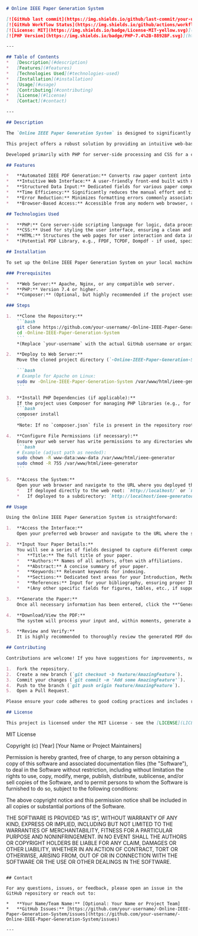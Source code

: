 ```markdown
# Online IEEE Paper Generation System

[![GitHub last commit](https://img.shields.io/github/last-commit/your-username/-Online-IEEE-Paper-Generation-System?color=blue)](https://github.com/your-username/-Online-IEEE-Paper-Generation-System/commits/main)
[![GitHub Workflow Status](https://img.shields.io/github/actions/workflow/status/your-username/-Online-IEEE-Paper-Generation-System/ci.yml?branch=main&label=build&logo=github)](https://github.com/your-username/-Online-IEEE-Paper-Generation-System/actions)
[![License: MIT](https://img.shields.io/badge/License-MIT-yellow.svg)](https://opensource.org/licenses/MIT)
[![PHP Version](https://img.shields.io/badge/PHP-7.4%2B-8892BF.svg)](https://www.php.net/)

---

## Table of Contents
*   [Description](#description)
*   [Features](#features)
*   [Technologies Used](#technologies-used)
*   [Installation](#installation)
*   [Usage](#usage)
*   [Contributing](#contributing)
*   [License](#license)
*   [Contact](#contact)

---

## Description

The `Online IEEE Paper Generation System` is designed to significantly streamline the often time-consuming and meticulous process of preparing academic papers in the IEEE format. Manually formatting papers according to strict IEEE guidelines can be a daunting task, prone to errors and consuming valuable time.

This project offers a robust solution by providing an intuitive web-based interface where users can input their research paper's essential content (such as title, authors, abstract, sections, references, etc.) into designated fields. Upon submission, the system intelligently processes this information and automatically generates a professionally structured PDF document that adheres precisely to current IEEE publication standards.

Developed primarily with PHP for server-side processing and CSS for a clean, user-friendly interface, this system offers a practical and efficient tool for researchers, students, and academics aiming to publish their work with ease and accuracy.

## Features

*   **Automated IEEE PDF Generation:** Converts raw paper content into a fully compliant IEEE-formatted PDF document with correct headings, fonts, spacing, and citation styles.
*   **Intuitive Web Interface:** A user-friendly front-end built with HTML and CSS allows for easy and organized data input.
*   **Structured Data Input:** Dedicated fields for various paper components (e.g., Title, Authors, Abstract, Keywords, Introduction, Body Sections, Conclusions, References) ensure all required data is captured systematically.
*   **Time Efficiency:** Significantly reduces the manual effort and time typically required for formatting academic papers, allowing authors to focus more on content.
*   **Error Reduction:** Minimizes formatting errors commonly associated with manual preparation, ensuring adherence to strict IEEE guidelines.
*   **Browser-Based Access:** Accessible from any modern web browser, requiring no special software installation on the client side.

## Technologies Used

*   **PHP:** Core server-side scripting language for logic, data processing, and PDF generation.
*   **CSS:** Used for styling the user interface, ensuring a clean and responsive design.
*   **HTML:** Structures the web pages for user interaction and data input.
*   *(Potential PDF Library, e.g., FPDF, TCPDF, Dompdf - if used, specify here)*

## Installation

To set up the Online IEEE Paper Generation System on your local machine or web server, follow these steps:

### Prerequisites

*   **Web Server:** Apache, Nginx, or any compatible web server.
*   **PHP:** Version 7.4 or higher.
*   **Composer:** (Optional, but highly recommended if the project uses PHP dependencies for PDF generation or other functionalities. If `composer.json` exists in the repository, it's required.)

### Steps

1.  **Clone the Repository:**
    ```bash
    git clone https://github.com/your-username/-Online-IEEE-Paper-Generation-System.git
    cd -Online-IEEE-Paper-Generation-System
    ```
    *(Replace `your-username` with the actual GitHub username or organization where the repo is hosted.)*

2.  **Deploy to Web Server:**
    Move the cloned project directory (`-Online-IEEE-Paper-Generation-System`) into your web server's document root (e.g., `htdocs` for Apache, `www` for Nginx). You might want to rename the directory to something simpler like `ieee-generator` for easier access.

    ```bash
    # Example for Apache on Linux:
    sudo mv -Online-IEEE-Paper-Generation-System /var/www/html/ieee-generator
    ```

3.  **Install PHP Dependencies (if applicable):**
    If the project uses Composer for managing PHP libraries (e.g., for a PDF generation library like Dompdf or TCPDF), you'll need to install them:
    ```bash
    composer install
    ```
    *Note: If no `composer.json` file is present in the repository root, you can skip this step.*

4.  **Configure File Permissions (if necessary):**
    Ensure your web server has write permissions to any directories where temporary files or generated PDFs might be stored. Common directories include `cache/` or `output/`.
    ```bash
    # Example (adjust path as needed):
    sudo chown -R www-data:www-data /var/www/html/ieee-generator
    sudo chmod -R 755 /var/www/html/ieee-generator
    ```

5.  **Access the System:**
    Open your web browser and navigate to the URL where you deployed the project.
    *   If deployed directly to the web root: `http://localhost/` or `http://your-server-ip/`
    *   If deployed to a subdirectory: `http://localhost/ieee-generator/` or `http://your-server-ip/ieee-generator/`

## Usage

Using the Online IEEE Paper Generation System is straightforward:

1.  **Access the Interface:**
    Open your preferred web browser and navigate to the URL where the system is hosted (as determined in the [Installation](#installation) step). You will be greeted with the paper generation form.

2.  **Input Your Paper Details:**
    You will see a series of fields designed to capture different components of your IEEE paper. Accurately fill in the following (or similar, depending on the specific implementation):
    *   **Title:** The full title of your paper.
    *   **Authors:** Names of all authors, often with affiliations.
    *   **Abstract:** A concise summary of your paper.
    *   **Keywords:** Relevant keywords for indexing.
    *   **Sections:** Dedicated text areas for your Introduction, Methodologies, Results, Discussion, Conclusion, etc.
    *   **References:** Input for your bibliography, ensuring proper IEEE citation format.
    *   *(Any other specific fields for figures, tables, etc., if supported.)*

3.  **Generate the Paper:**
    Once all necessary information has been entered, click the **"Generate Paper"**  button, typically located at the bottom of the form.

4.  **Download/View the PDF:**
    The system will process your input and, within moments, generate a PDF file formatted according to IEEE standards. This PDF will typically be offered for direct download, or it might open directly in your browser's PDF viewer.

5.  **Review and Verify:**
    It is highly recommended to thoroughly review the generated PDF document for any typographical errors, formatting anomalies, or missing information before final submission or distribution.

## Contributing

Contributions are welcome! If you have suggestions for improvements, new features, or bug fixes, please follow these steps:

1.  Fork the repository.
2.  Create a new branch (`git checkout -b feature/AmazingFeature`).
3.  Commit your changes (`git commit -m 'Add some AmazingFeature'`).
4.  Push to the branch (`git push origin feature/AmazingFeature`).
5.  Open a Pull Request.

Please ensure your code adheres to good coding practices and includes relevant documentation or comments where necessary.

## License

This project is licensed under the MIT License - see the [LICENSE](LICENSE) file for details.

```
MIT License

Copyright (c) [Year] [Your Name or Project Maintainers]

Permission is hereby granted, free of charge, to any person obtaining a copy
of this software and associated documentation files (the "Software"), to deal
in the Software without restriction, including without limitation the rights
to use, copy, modify, merge, publish, distribute, sublicense, and/or sell
copies of the Software, and to permit persons to whom the Software is
furnished to do so, subject to the following conditions:

The above copyright notice and this permission notice shall be included in all
copies or substantial portions of the Software.

THE SOFTWARE IS PROVIDED "AS IS", WITHOUT WARRANTY OF ANY KIND, EXPRESS OR
IMPLIED, INCLUDING BUT NOT LIMITED TO THE WARRANTIES OF MERCHANTABILITY,
FITNESS FOR A PARTICULAR PURPOSE AND NONINFRINGEMENT. IN NO EVENT SHALL THE
AUTHORS OR COPYRIGHT HOLDERS BE LIABLE FOR ANY CLAIM, DAMAGES OR OTHER
LIABILITY, WHETHER IN AN ACTION OF CONTRACT, TORT OR OTHERWISE, ARISING FROM,
OUT OF OR IN CONNECTION WITH THE SOFTWARE OR THE USE OR OTHER DEALINGS IN THE
SOFTWARE.
```

## Contact

For any questions, issues, or feedback, please open an issue in the GitHub repository or reach out to:

*   **Your Name/Team Name:** [Optional: Your Name or Project Team]
*   **GitHub Issues:** [https://github.com/your-username/-Online-IEEE-Paper-Generation-System/issues](https://github.com/your-username/-Online-IEEE-Paper-Generation-System/issues)

---
```
